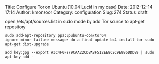 Title: Configure Tor on Ubuntu (10.04 Lucid in my case)
Date: 2012-12-14 17:14
Author: kmonsoor
Category: configuration
Slug: 274
Status: draft

open /etc/apt/sources.list in sudo mode by add Tor source to apt-get
repository

    sudo add-apt-repository ppa:upubuntu-com/tor64
    ignore minor failure messages do a final update be4 install tor sudo apt-get dist-upgrade

    add key:gpg --export A3C4F0F979CAA22CDBA8F512EE8CBC9E886DDD89 | sudo apt-key add -
     

